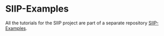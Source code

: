# SIIP-Examples

All the tutorials for the SIIP project are part of a separate repository
[SIIP-Examples](https://github.com//SIIPExamples.jl).
